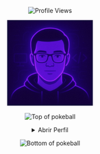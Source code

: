 <p align="center">
  <img src="https://komarev.com/ghpvc/?username=GuilhermeRita&style=plastic&color=blueviolet" alt="Profile Views"/>
</p>

<p align="center">
  <img height="200" alt="Avatar photo of Guilherme" src="https://raw.githubusercontent.com/GuilhermeRita/GuilhermeRita/main/avatar.jpg">
</p>

<div align="center">

![Top of pokeball](https://user-images.githubusercontent.com/44261381/209363264-ac854d3c-2cc2-44c4-928e-8a08d1013f46.png)

<details>
<summary>Abrir Perfil</summary>

<br>

<img height="200" alt="Avatar photo of Guilherme" src="https://github.com/10kartik/10kartik/assets/99239411/21742f3f-d9a7-4a53-8530-7d20d51e03a9" />

![Typing SVG](https://readme-typing-svg.demolab.com/?font=VT323&size=35&duration=3500&pause=300&color=6A0572&center=true&vCenter=true&width=500&lines=Olá,+eu+sou+Guilherme;Desenvolvedor+Back-End+e+DBA;Apaixonado+por+dados+e+tecnologia;Curioso+e+explorador+de+sistemas)

<details>
<summary>Sobre Mim</summary>

<div align="left">

```js
/**
 * Representa Guilherme.
 *
 * @constructor
 * @param {string} Localização - São Paulo, Brasil.
 * @param {string} Linguas - Português, Inglês, Latim.
 * @param {string} jobTitle - Desenvolvedor Back-End / DBA.
 * @param {string} Hardskills - Java, C++, Visual Basic, JS, SQL, MYSQL, Power BI, Engenharia de Software.
 * @param {string} Interesses - Aprender novas tecnologias, bancos de dados e sistemas eficientes.
 * @param {string} Educação - Técnico em DS pela ETEC; e Formação em ADS pela FATEC.
 * @param {string} approachable - Sim, aberto a projetos e colaborações.
 * @param {string} Mais - Sempre aprendendo, evoluindo e criando soluções com propósito.
 */
```

</div>
</details>

<details>
<summary>Ferramentas</summary>

<p style="display: inline-block;" align="center">
  <kbd>
    <kbd>Programming Languages</kbd><br><br>
    <img width="30px" src="https://cdn.jsdelivr.net/gh/devicons/devicon/icons/cplusplus/cplusplus-original.svg" alt="C++"/>
    <img width="30px" src="https://cdn.jsdelivr.net/gh/devicons/devicon/icons/javascript/javascript-original.svg" alt="JS"/>
    <img width="30px" src="https://cdn.jsdelivr.net/gh/devicons/devicon/icons/java/java-original.svg" alt="Java"/>
    <img width="30px" src="https://user-images.githubusercontent.com/25181517/121405384-444d7300-c95d-11eb-959f-913020d3bf90.png" alt="C#"/>
  </kbd>
  <kbd>
    <kbd>Database & BI</kbd><br><br>
    <img width="30px" src="https://cdn.jsdelivr.net/gh/devicons/devicon/icons/mysql/mysql-plain.svg" alt="MySQL"/>
    <img width="30px" src="https://img.shields.io/badge/Power%20BI-F2C811?style=for-the-badge&logo=powerbi&logoColor=black" alt="Power BI"/>
  </kbd>
  <kbd>
    <kbd>Back-end</kbd><br><br>
    <img width="30px" src="https://cdn.jsdelivr.net/gh/devicons/devicon/icons/nodejs/nodejs-original.svg" alt="Node.js"/>
  </kbd>
  <kbd>
    <kbd>Front-end</kbd><br><br>
    <img width="30px" src="https://cdn.jsdelivr.net/gh/devicons/devicon/icons/html5/html5-original.svg" alt="HTML"/>
    <img width="30px" src="https://cdn.jsdelivr.net/gh/devicons/devicon/icons/css3/css3-plain-wordmark.svg" alt="CSS"/>
    <img width="30px" src="https://cdn.jsdelivr.net/gh/devicons/devicon/icons/react/react-original.svg" alt="React"/>
  </kbd>
</p>

</details>

<details>
<summary>GitHub Stats</summary>
<br>
<p align="center">
  <img align="center" src="https://github-readme-stats.vercel.app/api?username=GuilhermeRita&show_icons=true&theme=radical" alt="GitHub Stats">
  <img align="center" src="https://github-readme-stats.vercel.app/api/top-langs/?username=GuilhermeRita&layout=compact&theme=radical" alt="Top Languages">
</p>
</details>

<details>
<summary>Contato</summary>
<br>
<p align="center">
  <a href="mailto:contatoguilhermeau@gmail.com"><img src="https://img.shields.io/badge/Gmail-EA4335?style=for-the-badge&logo=gmail&logoColor=white" alt="Email"/></a>
  <a href="https://www.linkedin.com/in/guilherme-augusto-0b2582237/"><img src="https://img.shields.io/badge/LinkedIn-0A66C2?style=for-the-badge&logo=linkedin&logoColor=white" alt="LinkedIn"/></a>
</p>
</details>

<details>
<summary>Quote</summary>
<br>
<blockquote>“Sempre aprendendo, evoluindo e criando soluções com propósito.”<br><strong>— Guilherme</strong></blockquote>
</details>

</details>

![Bottom of pokeball](https://user-images.githubusercontent.com/44261381/209363271-905d2a5e-8a18-44c0-a450-45dddd4d5036.png)
</div>
